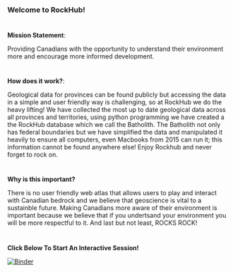 ### Welcome to RockHub! ###
#
**Mission Statement**:

Providing Canadians with the opportunity to understand their environment more and encourage more informed development. 

#
**How does it work?**: 

Geological data for provinces can be found publicly but accessing the data in a simple and user friendly way is challenging, so at RockHub we do the heavy lifting! We have collected the most up to date geological data across all provinces and territories, using python programming we have created a the RockHub database which we call the Batholith. The Batholith not only has federal boundaries but we have simplified the data and manipulated it heavily to ensure all computers, even Macbooks from 2015 can run it; this information cannot be found anywhere else! Enjoy Rockhub and never forget to rock on. 

#
**Why is this important?**

There is no user friendly web atlas that allows users to play and interact with Canadian bedrock and we believe that geoscience is vital to a sustainble future. Making Canadians more aware of their environment is important because we believe that if you undertsand your environment you will be more respectful to it. And last but not least, ROCKS ROCK!

#
**Click Below To Start An Interactive Session!**

[![Binder](https://mybinder.org/badge_logo.svg)](https://mybinder.org/v2/gh/Mitchell-GIS-Wizard/term_project.git/HEAD)
